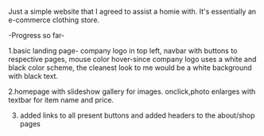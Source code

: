 
Just a simple website that I agreed to assist a homie with. It's essentially an e-commerce clothing store.

-Progress so far-

1.basic landing page- company logo in top left, navbar with buttons to respective pages, mouse color hover-since company logo uses a white and black color scheme, the cleanest look to me would be a white background with black text.

2.homepage with slideshow gallery for images. onclick,photo enlarges with textbar for item name and price.

3. added links to all present buttons and added headers to the about/shop pages
